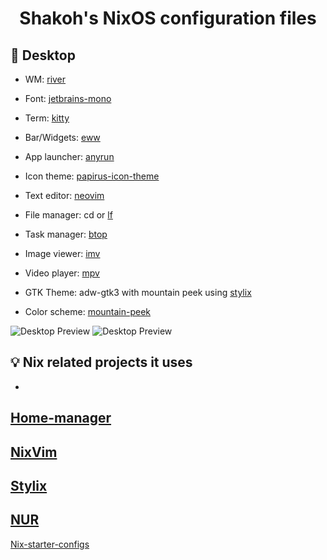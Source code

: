 <h1 align="center">Shakoh's NixOS configuration files</h1>

## 🗿 Desktop
- WM: [river](https://github.com/riverwm/river)

- Font: [jetbrains-mono](https://github.com/JetBrains/JetBrainsMono)

- Term: [kitty](https://github.com/kovidgoyal/kitty)

- Bar/Widgets: [eww](https://github.com/elkowar/eww)

- App launcher: [anyrun](https://github.com/Kirottu/anyrun)

- Icon theme: [papirus-icon-theme](https://github.com/PapirusDevelopmentTeam/papirus-icon-theme)

- Text editor: [neovim](https://github.com/neovim/neovim)

- File manager: cd or [lf](https://github.com/gokcehan/lf)

- Task manager: [btop](https://github.com/aristocratos/btop)

- Image viewer: [imv](https://sr.ht/~exec64/imv)

- Video player: [mpv](https://github.com/mpv-player/mpv)

- GTK Theme: adw-gtk3 with mountain peek using [stylix](https://github.com/danth/stylix)

- Color scheme: [mountain-peek](https://github.com/nautilor/mountain-peek)

<img src="https://media.discordapp.net/attachments/694668776297201757/1162530332940189807/image.png?ex=653c45be&is=6529d0be&hm=6195572b5d014e0ed133e2a10e736153a6845a77efdf18832cc0c7bcf23156ca&=&width=855&height=481" alt="Desktop Preview">

<img src="https://media.discordapp.net/attachments/694668776297201757/1162530332940189807/image.png?ex=653c45be&is=6529d0be&hm=6195572b5d014e0ed133e2a10e736153a6845a77efdf18832cc0c7bcf23156ca&=&width=855&height=481" alt="Desktop Preview">

## 💡 Nix related projects it uses
-
[Home-manager](https://github.com/nix-community/home-manager)
-
[NixVim](https://github.com/nix-community/nixvim)
-
[Stylix](https://github.com/danth/stylix)
-
[NUR](https://github.com/nix-community/NUR)
-
[Nix-starter-configs](https://github.com/Misterio77/nix-starter-configs)
